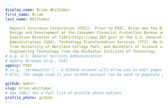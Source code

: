 ```yaml
---
display_name: Brian Whittaker
first_name: Brian
last_name: Whittaker

  Deposit Insurance Corporation (FDIC). Prior to FDIC, Brian was the Director of
  Design and Development at the Consumer Financial Protection Bureau and acting
  Executive Director of [18F](https://www.18f.gov) at the U.S. General Services
  Administration (GSA), Technology Transformation Services (TTS). He has a MBA
  from University of Maryland College Park, and Bachelors of Science in Computer
  Engineering Technology from the Rochester Institute of Technology.
# e.g. U.S. General Services Administration
# Agency Acronym [e.g., GSA]
agency: FDIC
# [e.g. 'jeremyzilar'] — A GitHub account will allow you to edit pages on Digital.gov.
# Also, the image used in your GitHub account can be used to populate your digital.gov profile photo.

github: bwhtt
slug: brian-whittaker
# See [URL] for a full list of profile photo options
profile_photo: github
---
```

